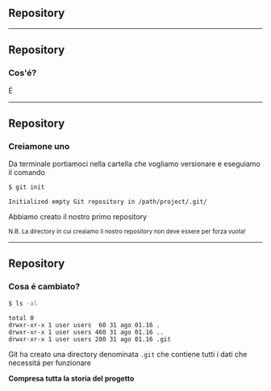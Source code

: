 ## Repository

----

## Repository

### Cos'é?

É

----

## Repository

### Creiamone uno

Da terminale portiamoci nella cartella che vogliamo versionare e eseguiamo il comando

```bash
$ git init
```
```shell
Initialized empty Git repository in /path/project/.git/
```

Abbiamo creato il nostro primo repository

<small>N.B. La directory in cui creaiamo il nostro repository non deve essere per forza vuota!</small>

----

## Repository

### Cosa é cambiato?

```bash
$ ls -al
```
```shell
total 0
drwxr-xr-x 1 user users  60 31 ago 01.16 .
drwxr-xr-x 1 user users 460 31 ago 01.16 ..
drwxr-xr-x 1 user users 200 31 ago 01.16 .git
```

Git ha creato una directory denominata `.git` che contiene tutti i dati che necessitá per funzionare

**Compresa tutta la storia del progetto**

